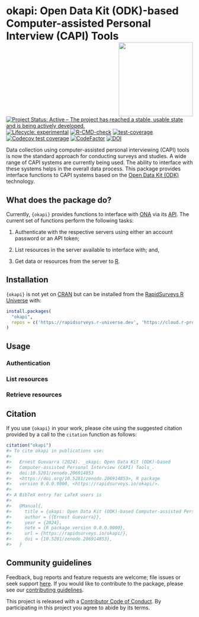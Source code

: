 
<!-- README.md is generated from README.Rmd. Please edit that file -->

# okapi: Open Data Kit (ODK)-based Computer-assisted Personal Interview (CAPI) Tools <img src="man/figures/logo.png" width="200" align="right" />

<!-- badges: start -->

[![Project Status: Active – The project has reached a stable, usable
state and is being actively
developed.](https://www.repostatus.org/badges/latest/active.svg)](https://www.repostatus.org/#active)
[![Lifecycle:
experimental](https://img.shields.io/badge/lifecycle-experimental-orange.svg)](https://www.tidyverse.org/lifecycle/#experimental)
[![R-CMD-check](https://github.com/rapidsurveys/okapi/actions/workflows/R-CMD-check.yaml/badge.svg)](https://github.com/rapidsurveys/okapi/actions/workflows/R-CMD-check.yaml)
[![test-coverage](https://github.com/rapidsurveys/okapi/workflows/test-coverage/badge.svg)](https://github.com/rapidsurveys/okapi/actions)
[![Codecov test
coverage](https://codecov.io/gh/rapidsurveys/okapi/branch/main/graph/badge.svg)](https://codecov.io/gh/rapidsurveys/okapi?branch=main)
[![CodeFactor](https://www.codefactor.io/repository/github/rapidsurveys/okapi/badge)](https://www.codefactor.io/repository/github/rapidsurveys/okapi)
[![DOI](https://zenodo.org/badge/206914853.svg)](https://zenodo.org/badge/latestdoi/206914853)
<!-- badges: end -->

Data collection using computer-assisted personal interviewing (CAPI)
tools is now the standard approach for conducting surveys and studies. A
wide range of CAPI systems are currently being used. The ability to
interface with these systems helps in the overall data process. This
package provides interface functions to CAPI systems based on the [Open
Data Kit (ODK)](https://getodk.org) technology.

<!-- ## Motivation and development history

## The ODK ecosystem -->

## What does the package do?

Currently, `{okapi}` provides functions to interface with
[ONA](https://getodk.org) via its
[API](https://api.ona.io/static/docs/index.html). The current set of
functions perform the following tasks:

1.  Authenticate with the respective servers using either an account
    password or an API token;

2.  List resources in the server available to interface with; and,

3.  Get data or resources from the server to
    [R](https://cran.r-project.org).

## Installation

`{okapi}` is not yet on [CRAN](https://cran.r-project.org) but can be
installed from the [RapidSurveys R
Universe](https://rapidsurveys.r-universe.dev) with:

``` r
install.packages(
  "okapi", 
  repos = c('https://rapidsurveys.r-universe.dev', 'https://cloud.r-project.org')
)
```

## Usage

### Authentication

### List resources

### Retrieve resources

## Citation

If you use `{okapi}` in your work, please cite using the suggested
citation provided by a call to the `citation` function as follows:

``` r
citation("okapi")
#> To cite okapi in publications use:
#> 
#>   Ernest Guevarra (2024). _okapi: Open Data Kit (ODK)-based
#>   Computer-assisted Personal Interview (CAPI) Tools_.
#>   doi:10.5281/zenodo.206914853
#>   <https://doi.org/10.5281/zenodo.206914853>, R package
#>   version 0.0.0.9000, <https://rapidsurveys.io/okapi/>.
#> 
#> A BibTeX entry for LaTeX users is
#> 
#>   @Manual{,
#>     title = {okapi: Open Data Kit (ODK)-based Computer-assisted Personal Interview (CAPI) Tools},
#>     author = {{Ernest Guevarra}},
#>     year = {2024},
#>     note = {R package version 0.0.0.9000},
#>     url = {https://rapidsurveys.io/okapi/},
#>     doi = {10.5281/zenodo.206914853},
#>   }
```

## Community guidelines

Feedback, bug reports and feature requests are welcome; file issues or
seek support [here](https://github.com/rapidsurveys/okapi/issues). If
you would like to contribute to the package, please see our
[contributing
guidelines](https://rapidsurveys.io/okapi/CONTRIBUTING.html).

This project is released with a [Contributor Code of
Conduct](https://rapidsurveys.io/okapi/CODE_OF_CONDUCT.html). By
participating in this project you agree to abide by its terms.
